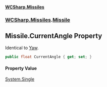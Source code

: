 #### [WCSharp.Missiles](README.md 'README')
### [WCSharp.Missiles](WCSharp.Missiles.md 'WCSharp.Missiles').[Missile](WCSharp.Missiles.Missile.md 'WCSharp.Missiles.Missile')

## Missile.CurrentAngle Property

Identical to [Yaw](WCSharp.Missiles.Missile.Yaw.md 'WCSharp.Missiles.Missile.Yaw').

```csharp
public float CurrentAngle { get; set; }
```

#### Property Value
[System.Single](https://docs.microsoft.com/en-us/dotnet/api/System.Single 'System.Single')